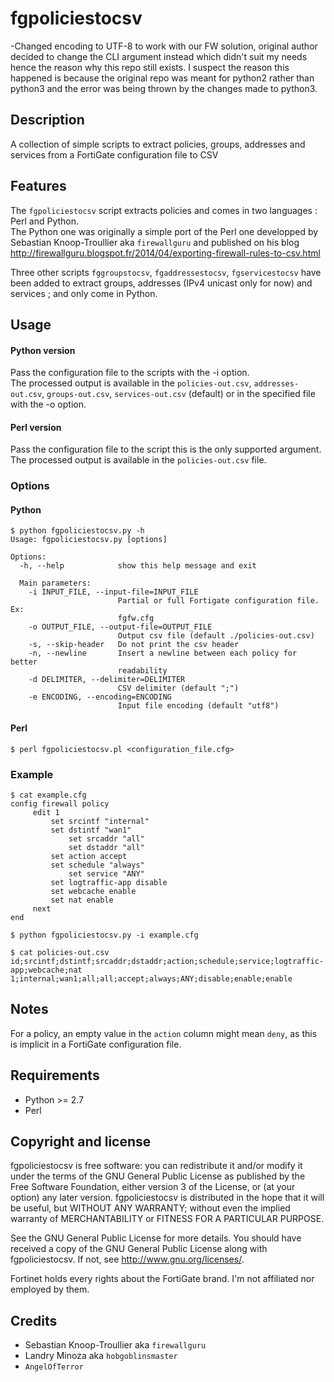 fgpoliciestocsv
===============
-Changed encoding to UTF-8 to work with our FW solution, original author decided to change the CLI argument instead which didn't suit my needs hence the reason why this repo still exists. I suspect the reason this happened is because the original repo was meant for python2 rather than python3 and the error was being thrown by the changes made to python3.

Description
-----------
A collection of simple scripts to extract policies, groups, addresses and services from a FortiGate configuration file to CSV

Features
--------
The `fgpoliciestocsv` script extracts policies and comes in two languages : Perl and Python.  
The Python one was originally a simple port of the Perl one developped by Sebastian Knoop-Troullier aka `firewallguru` and published on his blog http://firewallguru.blogspot.fr/2014/04/exporting-firewall-rules-to-csv.html

Three other scripts `fggroupstocsv`, `fgaddressestocsv`, `fgservicestocsv` have been added to extract groups, addresses (IPv4 unicast only for now) and services ; and only come in Python.


Usage
-----
#### Python version  
Pass the configuration file to the scripts with the -i option.  
The processed output is available in the `policies-out.csv`, `addresses-out.csv`, `groups-out.csv`, `services-out.csv` (default) or in the specified file with the -o option.  

#### Perl version  
Pass the configuration file to the script this is the only supported argument.  
The processed output is available in the `policies-out.csv` file.  

### Options
#### Python
```
$ python fgpoliciestocsv.py -h
Usage: fgpoliciestocsv.py [options]

Options:
  -h, --help            show this help message and exit

  Main parameters:
    -i INPUT_FILE, --input-file=INPUT_FILE
                        Partial or full Fortigate configuration file. Ex:
                        fgfw.cfg
    -o OUTPUT_FILE, --output-file=OUTPUT_FILE
                        Output csv file (default ./policies-out.csv)
    -s, --skip-header   Do not print the csv header
    -n, --newline       Insert a newline between each policy for better
                        readability
    -d DELIMITER, --delimiter=DELIMITER
                        CSV delimiter (default ";")
    -e ENCODING, --encoding=ENCODING
                        Input file encoding (default "utf8")
```

#### Perl
```
$ perl fgpoliciestocsv.pl <configuration_file.cfg>
```
  
  
### Example
```
$ cat example.cfg
config firewall policy
     edit 1
         set srcintf "internal"
         set dstintf "wan1"
             set srcaddr "all"
             set dstaddr "all"
         set action accept
         set schedule "always"
             set service "ANY"
         set logtraffic-app disable
         set webcache enable
         set nat enable
     next
end

$ python fgpoliciestocsv.py -i example.cfg

$ cat policies-out.csv
id;srcintf;dstintf;srcaddr;dstaddr;action;schedule;service;logtraffic-app;webcache;nat
1;internal;wan1;all;all;accept;always;ANY;disable;enable;enable
```

Notes
-----
For a policy, an empty value in the `action` column might mean `deny`, as this is implicit in a FortiGate configuration file.

Requirements
------------
* Python >= 2.7
* Perl

Copyright and license
---------------------
fgpoliciestocsv is free software: you can redistribute it and/or modify it under the terms of the GNU General Public License as published by the Free Software Foundation, either version 3 of the License, or (at your option) any later version.
fgpoliciestocsv is distributed in the hope that it will be useful, but WITHOUT ANY WARRANTY; without even the implied warranty of MERCHANTABILITY or FITNESS FOR A PARTICULAR PURPOSE.  

See the GNU General Public License for more details.
You should have received a copy of the GNU General Public License along with fgpoliciestocsv. 
If not, see http://www.gnu.org/licenses/.

Fortinet holds every rights about the FortiGate brand. I'm not affiliated nor employed by them.

Credits
-------
* Sebastian Knoop-Troullier aka `firewallguru`
* Landry Minoza aka `hobgoblinsmaster`
* `AngelOfTerror`
